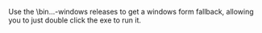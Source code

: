 Use the \bin\...\-windows releases to get a windows form fallback, allowing you to just double click the exe to run it.